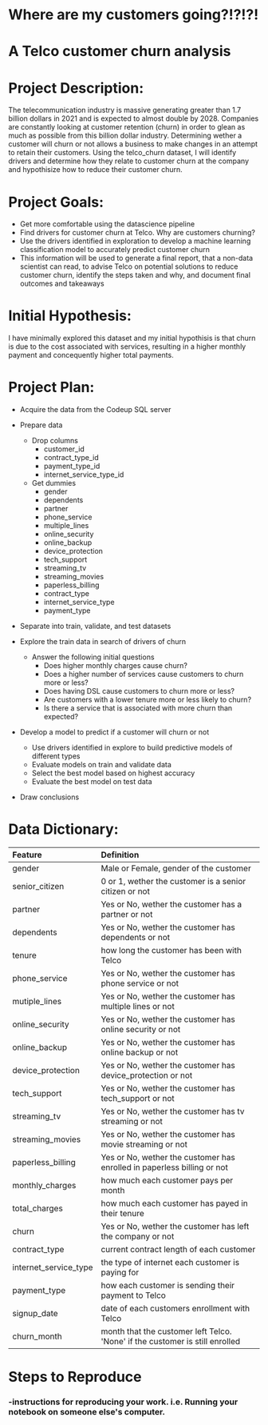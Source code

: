 # Where are my customers going?!?!?!
# A Telco customer churn analysis

# Project Description:
The telecommunication industry is massive generating greater than 1.7 billion dollars in 2021 and is expected to almost double by 2028. Companies are constantly looking at customer retention (churn) in order to glean as much as possible from this billion dollar industry. Determining wether a customer will churn or not allows a business to make changes in an attempt to retain their customers. Using the telco_churn dataset, I will identify drivers and determine how they relate to customer churn at the company and hypothisize how to reduce their customer churn.

# Project Goals:
* Get more comfortable using the datascience pipeline
* Find drivers for customer churn at Telco. Why are customers churning?
* Use the drivers identified in exploration to develop a machine learning classification model to accurately predict customer churn
* This information will be used to generate a final report, that a non-data scientist can read, to advise Telco on potential solutions to reduce customer churn, identify the steps taken and why, and document final outcomes and takeaways

# Initial Hypothesis:
I have minimally explored this dataset and my initial hypothisis is that churn is due to the cost associated with services, resulting in a higher monthly payment and concequently higher total payments.

# Project Plan:

* Acquire the data from the Codeup SQL server

* Prepare data
   * Drop columns
       * customer_id
       * contract_type_id
       * payment_type_id
       * internet_service_type_id
   * Get dummies
       * gender
       * dependents
       * partner
       * phone_service
       * multiple_lines
       * online_security
       * online_backup
       * device_protection
       * tech_support
       * streaming_tv
       * streaming_movies
       * paperless_billing
       * contract_type
       * internet_service_type
       * payment_type

* Separate into train, validate, and test datasets
 
* Explore the train data in search of drivers of churn
   * Answer the following initial questions
       * Does higher monthly charges cause churn?
       * Does a higher number of services cause customers to churn more or less?
       * Does having DSL cause customers to churn more or less?
       * Are customers with a lower tenure more or less likely to churn?
       * Is there a service that is associated with more churn than expected?
      
* Develop a model to predict if a customer will churn or not
   * Use drivers identified in explore to build predictive models of different types
   * Evaluate models on train and validate data
   * Select the best model based on highest accuracy
   * Evaluate the best model on test data
 
* Draw conclusions

# Data Dictionary:

| Feature | Definition |
|:--------|:-----------|
|gender| Male or Female, gender of the customer|
|senior_citizen| 0 or 1, wether the customer is a senior citizen or not|
|partner| Yes or No, wether the customer has a partner or not|
|dependents| Yes or No, wether the customer has dependents or not|
|tenure| how long the customer has been with Telco|
|phone_service| Yes or No, wether the customer has phone service or not|
|mutiple_lines| Yes or No, wether the customer has multiple lines or not|
|online_security| Yes or No, wether the customer has online security or not|
|online_backup| Yes or No, wether the customer has online backup or not|
|device_protection| Yes or No, wether the customer has device_protection or not|
|tech_support| Yes or No, wether the customer has tech_support or not|
|streaming_tv| Yes or No, wether the customer has tv streaming or not|
|streaming_movies| Yes or No, wether the customer has movie streaming or not|
|paperless_billing| Yes or No, wether the customer has enrolled in paperless billing or not|
|monthly_charges| how much each customer pays per month|
|total_charges| how much each customer has payed in their tenure|
|churn| Yes or No, wether the customer has left the company or not|
|contract_type| current contract length of each customer|
|internet_service_type| the type of internet each customer is paying for|
|payment_type| how each customer is sending their payment to Telco|
|signup_date| date of each customers enrollment with Telco|
|churn_month| month that the customer left Telco. 'None' if the customer is still enrolled|

# Steps to Reproduce
### -instructions for reproducing your work. i.e. Running your notebook on someone else's computer.
